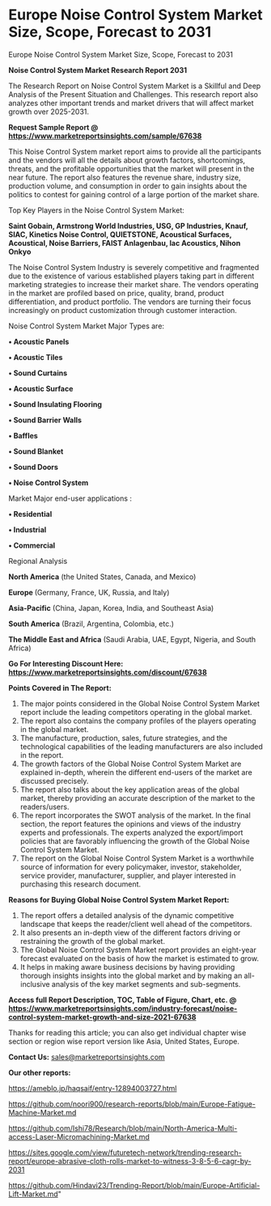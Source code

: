# Europe Noise Control System Market Size, Scope, Forecast to 2031
Europe Noise Control System Market Size, Scope, Forecast to 2031

<strong>Noise Control System Market Research Report 2031</strong>

The Research Report on Noise Control System Market is a Skillful and Deep Analysis of the Present Situation and Challenges. This research report also analyzes other important trends and market drivers that will affect market growth over 2025-2031.

<strong>Request Sample Report @ <a href=https://www.marketreportsinsights.com/sample/67638>https://www.marketreportsinsights.com/sample/67638</a></strong>

This Noise Control System market report aims to provide all the participants and the vendors will all the details about growth factors, shortcomings, threats, and the profitable opportunities that the market will present in the near future. The report also features the revenue share, industry size, production volume, and consumption in order to gain insights about the politics to contest for gaining control of a large portion of the market share.

Top Key Players in the Noise Control System Market:

<strong>Saint Gobain, Armstrong World Industries, USG, GP Industries, Knauf, SIAC, Kinetics Noise Control, QUIETSTONE, Acoustical Surfaces, Acoustical, Noise Barriers, FAIST Anlagenbau, Iac Acoustics, Nihon Onkyo</strong>

The Noise Control System Industry is severely competitive and fragmented due to the existence of various established players taking part in different marketing strategies to increase their market share. The vendors operating in the market are profiled based on price, quality, brand, product differentiation, and product portfolio. The vendors are turning their focus increasingly on product customization through customer interaction.

Noise Control System Market Major Types are:

<strong>• Acoustic Panels

• Acoustic Tiles

• Sound Curtains

• Acoustic Surface

• Sound Insulating Flooring

• Sound Barrier Walls

• Baffles

• Sound Blanket

• Sound Doors

• Noise Control System</strong>

Market Major end-user applications :

<strong>• Residential

• Industrial

• Commercial</strong>

Regional Analysis

</u><strong><b>North America</b></strong> (the United States, Canada, and Mexico)

<strong><b>Europe </b></strong>(Germany, France, UK, Russia, and Italy)

<strong><b>Asia-Pacific</b></strong> (China, Japan, Korea, India, and Southeast Asia)

<strong><b>South America</b></strong> (Brazil, Argentina, Colombia, etc.)

<strong><b>The Middle East and Africa</b></strong> (Saudi Arabia, UAE, Egypt, Nigeria, and South Africa)

<strong>Go For Interesting Discount Here: <a href=https://www.marketreportsinsights.com/discount/67638>https://www.marketreportsinsights.com/discount/67638</a></strong>

<strong>Points Covered in The Report:</strong>
<ol>
  <li>The major points considered in the Global Noise Control System Market report include the leading competitors operating in the global market.</li>
  <li>The report also contains the company profiles of the players operating in the global market.</li>
  <li>The manufacture, production, sales, future strategies, and the technological capabilities of the leading manufacturers are also included in the report.</li>
  <li>The growth factors of the Global Noise Control System Market are explained in-depth, wherein the different end-users of the market are discussed precisely.</li>
  <li>The report also talks about the key application areas of the global market, thereby providing an accurate description of the market to the readers/users.</li>
  <li>The report incorporates the SWOT analysis of the market. In the final section, the report features the opinions and views of the industry experts and professionals. The experts analyzed the export/import policies that are favorably influencing the growth of the Global Noise Control System Market.</li>
  <li>The report on the Global Noise Control System Market is a worthwhile source of information for every policymaker, investor, stakeholder, service provider, manufacturer, supplier, and player interested in purchasing this research document.</li>
</ol>
<strong>Reasons for Buying Global Noise Control System Market Report:</strong>

<ol>
  <li>The report offers a detailed analysis of the dynamic competitive landscape that keeps the reader/client well ahead of the competitors.</li>
  <li>It also presents an in-depth view of the different factors driving or restraining the growth of the global market.</li>
  <li>The Global Noise Control System Market report provides an eight-year forecast evaluated on the basis of how the market is estimated to grow.</li>
  <li>It helps in making aware business decisions by having providing thorough insights insights into the global market and by making an all-inclusive analysis of the key market segments and sub-segments.</li>
</ol>
<strong>Access full Report Description, TOC, Table of Figure, Chart, etc. @ <a href=https://www.marketreportsinsights.com/industry-forecast/noise-control-system-market-growth-and-size-2021-67638>https://www.marketreportsinsights.com/industry-forecast/noise-control-system-market-growth-and-size-2021-67638</a></strong>


Thanks for reading this article; you can also get individual chapter wise section or region wise report version like Asia, United States, Europe.

<strong>Contact Us:</strong>
sales@marketreportsinsights.com

<strong>Our other reports:</strong>

<a href=https://ameblo.jp/haqsaif/entry-12894003727.html>https://ameblo.jp/haqsaif/entry-12894003727.html</a>

<a href=https://github.com/noori900/research-reports/blob/main/Europe-Fatigue-Machine-Market.md>https://github.com/noori900/research-reports/blob/main/Europe-Fatigue-Machine-Market.md</a>

<a href=https://github.com/Ishi78/Research/blob/main/North-America-Multi-access-Laser-Micromachining-Market.md>https://github.com/Ishi78/Research/blob/main/North-America-Multi-access-Laser-Micromachining-Market.md</a>

<a href=https://sites.google.com/view/futuretech-network/trending-research-report/europe-abrasive-cloth-rolls-market-to-witness-3-8-5-6-cagr-by-2031>https://sites.google.com/view/futuretech-network/trending-research-report/europe-abrasive-cloth-rolls-market-to-witness-3-8-5-6-cagr-by-2031</a>

<a href=https://github.com/Hindavi23/Trending-Report/blob/main/Europe-Artificial-Lift-Market.md>https://github.com/Hindavi23/Trending-Report/blob/main/Europe-Artificial-Lift-Market.md</a>"
